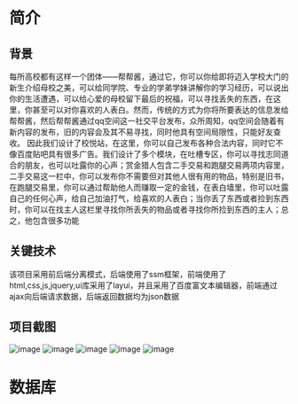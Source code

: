 # 简介
## 背景
每所高校都有这样一个团体——帮帮酱，通过它，你可以你给即将迈入学校大门的新生介绍母校之美，可以给同学院、专业的学弟学妹讲解你的学习经历，可以说出你的生活遭遇，可以给心爱的母校留下最后的祝福，可以寻找丢失的东西，在这里，你甚至可以对你喜欢的人表白。然而，传统的方式为你将所要表达的信息发给帮帮酱，然后帮帮酱通过qq空间这一社交平台发布，众所周知，qq空间会随着有新内容的发布，旧的内容会及其不易寻找，同时他具有空间局限性，只能好友查收。
因此我们设计了校悦站，在这里，你可以自己发布各种合法内容，同时它不像百度贴吧具有很多广告。我们设计了多个模块，在吐槽专区，你可以寻找志同道合的朋友，也可以吐露你的心声；赏金猎人包含二手交易和跑腿交易两项内容里，二手交易这一栏中，你可以发布你不需要但对其他人很有用的物品，特别是旧书，在跑腿交易里，你可以通过帮助他人而赚取一定的金钱，在表白墙里，你可以吐露自己的任何心声，给自己加油打气，给喜欢的人表白；当你丢了东西或者捡到东西时，你可以在找主人这栏里寻找你所丢失的物品或者寻找你所捡到东西的主人；总之，他包含很多功能
## 关键技术
该项目采用前后端分离模式，后端使用了ssm框架，前端使用了html,css,js,jquery,ui库采用了layui，并且采用了百度富文本编辑器，前端通过ajax向后端请求数据，后端返回数据均为json数据
## 项目截图
![image](https://user-images.githubusercontent.com/91519206/171579279-6eb4e2bb-9623-47f5-9d47-a6e612d4d5cf.png)
![image](https://user-images.githubusercontent.com/91519206/171579343-a41a1f2f-bd4f-4fb6-9566-2f556563b205.png)
![image](https://user-images.githubusercontent.com/91519206/171579413-1810901d-4968-48f8-9744-7c7f7daf9af2.png)
![image](https://user-images.githubusercontent.com/91519206/171579502-1fc9cc34-15af-4b68-b96d-a5cf06578ddf.png)
![image](https://user-images.githubusercontent.com/91519206/171579555-af0119dc-f11b-4a08-929f-564e2376d3d8.png)
# 数据库
